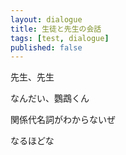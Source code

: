 ```yaml
---
layout: dialogue
title: 生徒と先生の会話
tags: [test, dialogue]
published: false
---
```


<div class="right"><p class="bl">先生、先生</p></div>

<div class="left"><p class="bl">なんだい、鸚鵡くん</p></div>

<div class="right">
  <p class="bl">
    関係代名詞がわからないぜ
  </p>
</div>

<div class="left">
  <p class="bl">
    なるほどな
  </p>
</div>
